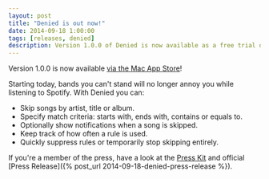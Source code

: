 ```yaml
---
layout: post
title: "Denied is out now!"
date: 2014-09-18 1:00:00
tags: [releases, denied]
description: Version 1.0.0 of Denied is now available as a free trial or via the Mac App Store!
---
```


Version 1.0.0 is now available [via the Mac App Store](/denied/appstore)!

Starting today, bands you can't stand will no longer annoy you while listening to Spotify. With Denied you can:

- Skip songs by artist, title or album.
- Specify match criteria: starts with, ends with, contains or equals to.
- Optionally show notifications when a song is skipped.
- Keep track of how often a rule is used.
- Quickly suppress rules or temporarily stop skipping entirely.

If you're a member of the press, have a look at the [Press Kit](/denied/presskit) and official [Press Release]({% post_url 2014-09-18-denied-press-release %}).
